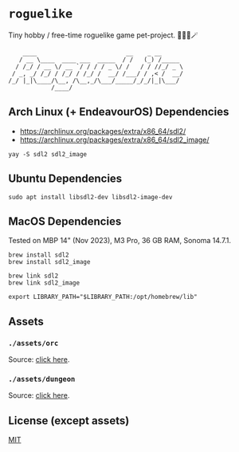 # `roguelike`

Tiny hobby / free-time roguelike game pet-project. 🔮🧝🏻🪄

```
    ____                         __    _ __
   / __ \____  ____ ___  _____  / /   (_) /_____
  / /_/ / __ \/ __ `/ / / / _ \/ /   / / //_/ _ \
 / _, _/ /_/ / /_/ / /_/ /  __/ /___/ / ,< /  __/
/_/ |_|\____/\__, /\__,_/\___/_____/_/_/|_|\___/
            /____/
```

## Arch Linux (+ EndeavourOS) Dependencies

- https://archlinux.org/packages/extra/x86_64/sdl2/
- https://archlinux.org/packages/extra/x86_64/sdl2_image/

```
yay -S sdl2 sdl2_image
```

## Ubuntu Dependencies

```
sudo apt install libsdl2-dev libsdl2-image-dev
```

## MacOS Dependencies

Tested on MBP 14" (Nov 2023), M3 Pro, 36 GB RAM, Sonoma 14.7.1.

```
brew install sdl2
brew install sdl2_image

brew link sdl2
brew link sdl2_image

export LIBRARY_PATH="$LIBRARY_PATH:/opt/homebrew/lib"
```

## Assets

### `./assets/orc`

Source: [click here](https://craftpix.net/freebies/free-top-down-orc-game-character-pixel-art).

### `./assets/dungeon`

Source: [click here](https://pixel-poem.itch.io/dungeon-assetpuck).

## License (except assets)

[MIT](./LICENSE.md)
